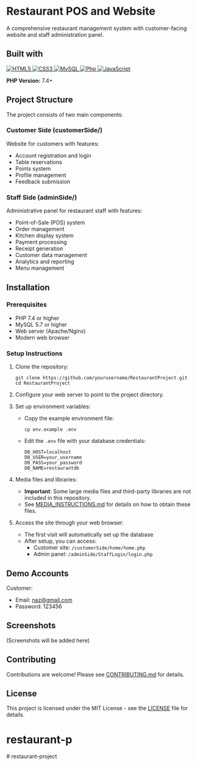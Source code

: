 # Restaurant POS and Website

A comprehensive restaurant management system with customer-facing website and staff administration panel.

## Built with

<p align="left">
   <a href="#">
      <img alt="HTML5" src="https://img.shields.io/badge/html5%20-%23E34F26.svg?&style=for-the-badge&logo=html5&logoColor=white"/>
      <img alt="CSS3" src="https://img.shields.io/badge/css3%20-%231572B6.svg?&style=for-the-badge&logo=css3&logoColor=white"/>
      <img alt="MySQL" src="https://img.shields.io/badge/mysql-%2300f.svg?&style=for-the-badge&logo=mysql&logoColor=white"/>
      <img alt="Php" src="https://img.shields.io/badge/php-474a8a?style=for-the-badge&logo=php&logoColor=white" />
      <img alt="JavaScript" src="https://img.shields.io/badge/javascript%20-%23F7DF1E.svg?&style=for-the-badge&logo=javascript&logoColor=black"/>
   </a>
</p>

**PHP Version:** 7.4+

## Project Structure

The project consists of two main components:

### Customer Side (customerSide/)

Website for customers with features:

- Account registration and login
- Table reservations
- Points system
- Profile management
- Feedback submission

### Staff Side (adminSide/)

Administrative panel for restaurant staff with features:

- Point-of-Sale (POS) system
- Order management
- Kitchen display system
- Payment processing
- Receipt generation
- Customer data management
- Analytics and reporting
- Menu management

## Installation

### Prerequisites

- PHP 7.4 or higher
- MySQL 5.7 or higher
- Web server (Apache/Nginx)
- Modern web browser

### Setup Instructions

1. Clone the repository:

   ```
   git clone https://github.com/yourusername/RestaurantProject.git
   cd RestaurantProject
   ```

2. Configure your web server to point to the project directory.

3. Set up environment variables:

   - Copy the example environment file:
     ```
     cp env.example .env
     ```
   - Edit the `.env` file with your database credentials:
     ```
     DB_HOST=localhost
     DB_USER=your_username
     DB_PASS=your_password
     DB_NAME=restaurantdb
     ```

4. Media files and libraries:

   - **Important**: Some large media files and third-party libraries are not included in this repository.
   - See [MEDIA_INSTRUCTIONS.md](MEDIA_INSTRUCTIONS.md) for details on how to obtain these files.

5. Access the site through your web browser:
   - The first visit will automatically set up the database
   - After setup, you can access:
     - Customer site: `/customerSide/home/home.php`
     - Admin panel: `/adminSide/StaffLogin/login.php`

## Demo Accounts

Customer:

- Email: naz@gmail.com
- Password: 123456

## Screenshots

(Screenshots will be added here)

## Contributing

Contributions are welcome! Please see [CONTRIBUTING.md](CONTRIBUTING.md) for details.

## License

This project is licensed under the MIT License - see the [LICENSE](LICENSE) file for details.

# restaurant-p
#   r e s t a u r a n t - p r o j e c t  
 